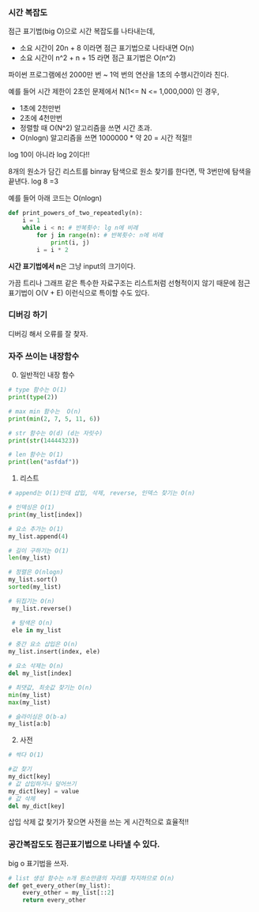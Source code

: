 ### 시간 복잡도

점근 표기법(big O)으로 시간 복잡도를 나타내는데,

- 소요 시간이 20n + 8 이라면 점근 표기법으로 나타내면 O(n)
- 소요 시간이 n^2 + n + 15 라면 점근 표기법은 O(n^2)

파이썬 프로그램에선 2000만 번 ~ 1억 번의 연산을 1초의 수행시간이라 친다.

예를 들어 시간 제한이 2초인 문제에서 N(1<= N <= 1,000,000) 인 경우,

- 1초에 2천만번
- 2초에 4천만번
- 정렬할 때 O(N^2) 알고리즘을 쓰면 시간 초과.
- O(nlogn) 알고리즘을 쓰면 1000000 \* 약 20 = 시간 적절!!

log 10이 아니라 log 2이다!!

8개의 원소가 담긴 리스트를 binray 탐색으로 원소 찾기를 한다면, 딱 3번만에 탐색을 끝낸다. log 8 =3

예를 들어 아래 코드는 O(nlogn)

```python
def print_powers_of_two_repeatedly(n):
    i = 1
    while i < n: # 반복횟수: lg n에 비례
        for j in range(n): # 반복횟수: n에 비례
            print(i, j)
        i = i * 2
```

**시간 표기법에서 n**은 그냥 input의 크기이다.

가끔 트리나 그래프 같은 특수한 자료구조는 리스트처럼 선형적이지 않기 때문에 점근 표기법이 O(V + E) 이런식으로 특이할 수도 있다.

### 디버깅 하기

디버깅 해서 오류를 잘 찾자.

### 자주 쓰이는 내장함수

0. 일반적인 내장 함수

```python
# type 함수는 O(1)
print(type(2))

# max min 함수는  O(n)
print(min(2, 7, 5, 11, 6))

# str 함수는 O(d) (d는 자릿수)
print(str(14444323))

# len 함수는 O(1)
print(len("asfdaf"))
```

1. 리스트

```python
# append는 O(1)인데 삽입, 삭제, reverse, 인덱스 찾기는 O(n)

# 인덱싱은 O(1)
print(my_list[index])

# 요소 추가는 O(1)
my_list.append(4)

# 길이 구하기는 O(1)
len(my_list)

# 정렬은 O(nlogn)
my_list.sort()
sorted(my_list)

# 뒤집기는 O(n)
 my_list.reverse()

 # 탐색은 O(n)
 ele in my_list

# 중간 요소 삽입은 O(n)
my_list.insert(index, ele)

# 요소 삭제는 O(n)
del my_list[index]

# 최댓값, 최솟값 찾기는 O(n)
min(my_list)
max(my_list)

# 슬라이싱은 O(b-a)
my_list[a:b]
```

2. 사전

```python
# 싹다 O(1)

#값 찾기
my_dict[key]
# 값 삽입하거나 덮어쓰기
my_dict[key] = value
# 값 삭제
del my_dict[key]
```

삽입 삭제 값 찾기가 잦으면 사전을 쓰는 게 시간적으로 효율적!!

### 공간복잡도도 점근표기법으로 나타낼 수 있다.

big o 표기법을 쓰자.

```python
# list 생성 함수는 n개 원소만큼의 자리를 차지하므로 O(n)
def get_every_other(my_list):
    every_other = my_list[::2]
    return every_other

```
